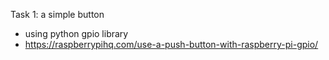Task 1: a simple button
- using python gpio library
- https://raspberrypihq.com/use-a-push-button-with-raspberry-pi-gpio/
